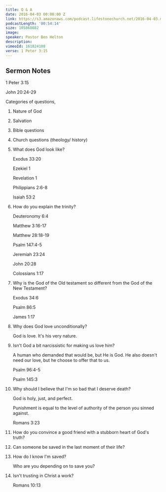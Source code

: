 ```yaml
---
title: Q & A
date: 2016-04-03 00:00:00 Z
link: https://s3.amazonaws.com/podcast.lifestonechurch.net/2016-04-03.mp3
podcastLength: '00:54:14'
size: 105868682
image: 
speaker: Pastor Ben Helton
description: 
vimeoId: 161824108
verse: 1 Peter 3:15
---
```


## Sermon Notes

1 Peter 3:15

John 20:24-29

Categories of questions,
1. Nature of God
2. Salvation
3. Bible questions
4. Church questions (theology/ history)

1. What does God look like?

    Exodus 33:20

    Ezekiel 1

    Revelation 1

    Philippians 2:6-8

    Isaiah 53:2

2. How do you explain the trinity?

    Deuteronomy 6:4

    Matthew 3:16-17

    Matthew 28:18-19

    Psalm 147:4-5

    Jeremiah 23:24

    John 20:28

    Colossians 1:17

3. Why is the God of the Old testament so different from the God of the New Testament?

    Exodus 34:6

    Psalm 86:5

    James 1:17

4. Why does God love unconditionally?

    God is love. It's his very nature.

5. Isn't God a bit narcissistic for making us love him?

    A human who demanded that would be, but He is God. He also doesn't need our love, but he choose to offer that to us.

    Psalm 96:4-5

    Psalm 145:3

6. Why should I believe that I'm so bad that I deserve death?

    God is holy, just, and perfect.

    Punishment is equal to the level of authority of the person you sinned against.

    Romans 3:23

7. How do you convince a good friend with a stubborn heart of God's truth?

8. Can someone be saved in the last moment of their life?

9. How do I know I'm saved?

    Who are you depending on to save you?

10. Isn't trusting in Christ a work?

    Romans 10:13
